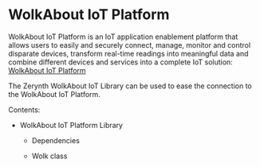 <!-- _lib.wolkabout.iot -->
# WolkAbout IoT Platform

WolkAbout IoT Platform is an IoT application enablement platform that allows users to easily and securely connect, manage, monitor and control disparate devices, transform real-time readings into meaningful data and combine different devices and services into a complete IoT solution: [WolkAbout IoT Platform](https://wolkabout.com/)

The Zerynth WolkAbout IoT Library can be used to ease the connection to the WolkAbout IoT Platform.

Contents:


* WolkAbout IoT Platform Library


    * Dependencies


    * Wolk class
